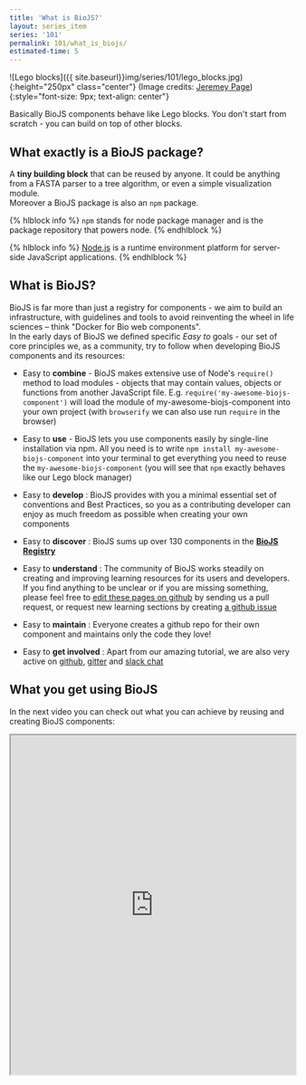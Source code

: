```yaml
---
title: 'What is BioJS?'
layout: series_item
series: '101'
permalink: 101/what_is_biojs/
estimated-time: 5
---
```


![Lego blocks]({{ site.baseurl}}img/series/101/lego_blocks.jpg){:height="250px" class="center"}
(Image credits: [Jeremey Page](https://www.flickr.com/photos/jezpage/4990873353))
{:style="font-size: 9px; text-align: center"}  


Basically BioJS components behave like Lego blocks. You don't start from scratch - you can build on top of other blocks.

What exactly is a BioJS package?
-------------------------

A __tiny building block__ that can be reused by anyone.
It could be anything from a FASTA parser to a tree algorithm, or even a simple visualization module.  
Moreover a BioJS package is also an `npm` package.

{% hlblock info %}
`npm` stands for node package manager and is the package repository that powers node.
{% endhlblock %}

{% hlblock info %}
[Node.js](http://nodejs.org) is a runtime environment platform for server-side JavaScript applications.
{% endhlblock %}


What is BioJS?
---------------------

BioJS is far more than just a registry for components - we aim to build an infrastructure, with guidelines and tools to avoid reinventing the wheel in life sciences – think "Docker for Bio web components".  
In the early days of BioJS we defined specific _Easy to_ goals - our set of core principles we, as a community, 
try to follow when developing BioJS components and its resources:

* Easy to __combine__ - BioJS makes extensive use of Node's `require()` method to load modules - objects that may contain values, objects or functions from another JavaScript file. E.g. `require('my-awesome-biojs-component')` will load the module of my-awesome-biojs-component into your own project (with `browserify` we can also use run  `require` in the browser)
 
* Easy to __use__ - BioJS lets you use components easily by single-line installation via npm. All you need is to write `npm install my-awesome-biojs-component` into your terminal to get everything you need to reuse the `my-awesome-biojs-component` (you will see that `npm` exactly behaves like our Lego block manager)

* Easy to __develop__ : BioJS provides with you a minimal essential set of conventions and Best Practices, so you as a contributing developer can enjoy as  much freedom as possible when creating your own components

* Easy to __discover__ : BioJS sums up over 130 components in the [ __BioJS Registry__](http://biojs.io)

* Easy to __understand__ : The community of BioJS works steadily on creating and improving learning resources for its users and developers. If you find anything to be unclear or if you are missing something, please feel free to [edit these pages on github](https://github.com/biojs/edu) by sending us a pull request, or request new learning sections by creating [a github issue](https://github.com/biojs/edu/issues)
 
* Easy to __maintain__ : Everyone creates a github repo for their own component and maintains only the code they love!

* Easy to __get involved__ : Apart from our amazing tutorial, we are also very active on [github](https://github.com/biojs/), [gitter](https://gitter.im/biojs/biojs) and [slack chat](http://biojs-slackin.herokuapp.com/)

<!--
* Easy to start:
* Easy to test
-->

What you get using BioJS
---------------------
In the next video you can check out what you can achieve by reusing and creating BioJS components:

<iframe width="100%" height="600px" src="http://www.youtube.com/embed/SkMKuj-Q0YI?autoplay=0"></iframe>
